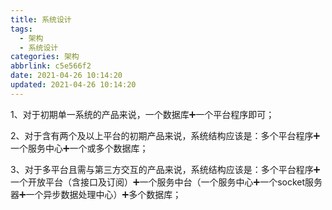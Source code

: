 ```yaml
---
title: 系统设计
tags:
  - 架构
  - 系统设计
categories: 架构
abbrlink: c5e566f2
date: 2021-04-26 10:14:20
updated: 2021-04-26 10:14:20
---
```


1、对于初期单一系统的产品来说，一个数据库➕一个平台程序即可；

2、对于含有两个及以上平台的初期产品来说，系统结构应该是：多个平台程序➕一个服务中心➕一个或多个数据库；

3、对于多平台且需与第三方交互的产品来说，系统结构应该是：多个平台程序➕一个开放平台（含接口及订阅）➕一个服务中台（一个服务中心➕一个socket服务器➕一个异步数据处理中心）➕多个数据库；